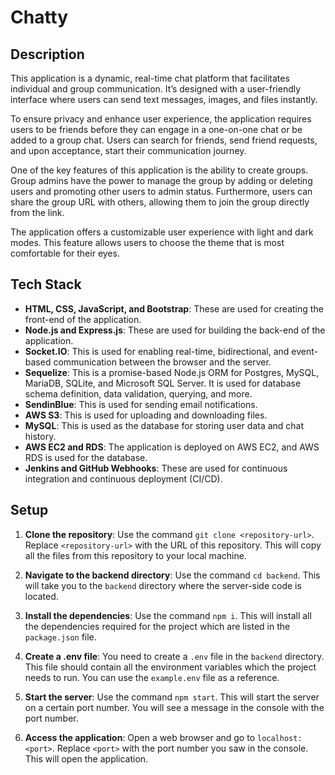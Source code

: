 # Chatty

## Description

This application is a dynamic, real-time chat platform that facilitates individual and group communication. It’s designed with a user-friendly interface where users can send text messages, images, and files instantly.

To ensure privacy and enhance user experience, the application requires users to be friends before they can engage in a one-on-one chat or be added to a group chat. Users can search for friends, send friend requests, and upon acceptance, start their communication journey.

One of the key features of this application is the ability to create groups. Group admins have the power to manage the group by adding or deleting users and promoting other users to admin status. Furthermore, users can share the group URL with others, allowing them to join the group directly from the link.

The application offers a customizable user experience with light and dark modes. This feature allows users to choose the theme that is most comfortable for their eyes.

## Tech Stack

- **HTML, CSS, JavaScript, and Bootstrap**: These are used for creating the front-end of the application.
- **Node.js and Express.js**: These are used for building the back-end of the application.
- **Socket.IO**: This is used for enabling real-time, bidirectional, and event-based communication between the browser and the server.
- **Sequelize**: This is a promise-based Node.js ORM for Postgres, MySQL, MariaDB, SQLite, and Microsoft SQL Server. It is used for database schema definition, data validation, querying, and more.
- **SendinBlue**: This is used for sending email notifications.
- **AWS S3**: This is used for uploading and downloading files.
- **MySQL**: This is used as the database for storing user data and chat history.
- **AWS EC2 and RDS**: The application is deployed on AWS EC2, and AWS RDS is used for the database.
- **Jenkins and GitHub Webhooks**: These are used for continuous integration and continuous deployment (CI/CD).

## Setup

1. **Clone the repository**: Use the command `git clone <repository-url>`. Replace `<repository-url>` with the URL of this repository. This will copy all the files from this repository to your local machine.

2. **Navigate to the backend directory**: Use the command `cd backend`. This will take you to the `backend` directory where the server-side code is located.

3. **Install the dependencies**: Use the command `npm i`. This will install all the dependencies required for the project which are listed in the `package.json` file.

4. **Create a .env file**: You need to create a `.env` file in the `backend` directory. This file should contain all the environment variables which the project needs to run. You can use the `example.env` file as a reference.

5. **Start the server**: Use the command `npm start`. This will start the server on a certain port number. You will see a message in the console with the port number.

6. **Access the application**: Open a web browser and go to `localhost:<port>`. Replace `<port>` with the port number you saw in the console. This will open the application.

